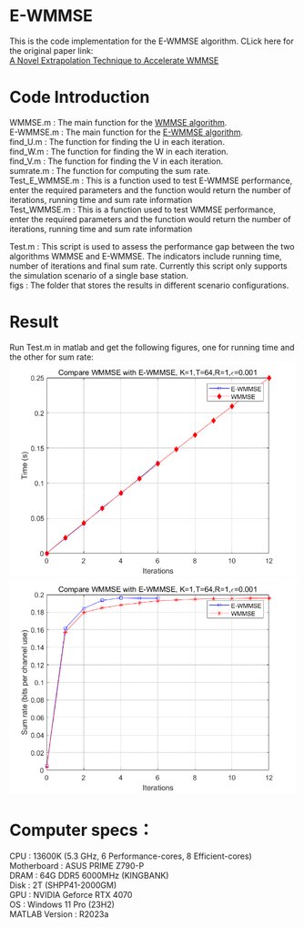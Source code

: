 # E-WMMSE
This is the code implementation for the E-WMMSE algorithm.
CLick here for the original paper link:  
[A Novel Extrapolation Technique to Accelerate WMMSE](https://ieeexplore.ieee.org/document/10096806)  
# Code Introduction
WMMSE.m : The main function for the [WMMSE algorithm](https://ieeexplore.ieee.org/document/5756489/).  
E-WMMSE.m : The main function for the [E-WMMSE algorithm](https://ieeexplore.ieee.org/document/10096806).    
find_U.m : The function for finding the U in each iteration.  
find_W.m : The function for finding the W in each iteration.  
find_V.m : The function for finding the V in each iteration.   
sumrate.m : The function for computing the sum rate.  
Test_E_WMMSE.m : This is a function used to test E-WMMSE performance, enter the required parameters and the function would return the number of iterations, running time and sum rate information  
Test_WMMSE.m : This is a function used to test WMMSE performance, enter the required parameters and the function would return the number of iterations, running time and sum rate information  

Test.m : This script is used to assess the performance gap between the two algorithms WMMSE and E-WMMSE. The indicators include running time, number of iterations and final sum rate. Currently this script only supports the simulation scenario of a single base station.  
figs : The folder that stores the results in different scenario configurations.  
# Result
Run Test.m in matlab and get the following figures, one for running time and the other for sum rate:  
![Running time comparison](/figs/result1.png)  
![Sum rate comparison](/figs/result2.png)  

# Computer specs：
CPU : 13600K (5.3 GHz, 6 Performance-cores, 8 Efficient-cores)    
Motherboard : ASUS PRIME Z790-P  
DRAM : 64G DDR5 6000MHz (KINGBANK)  
Disk : 2T (SHPP41-2000GM)    
GPU : NVIDIA Geforce RTX 4070      
OS : Windows 11 Pro (23H2)    
MATLAB Version : R2023a    

